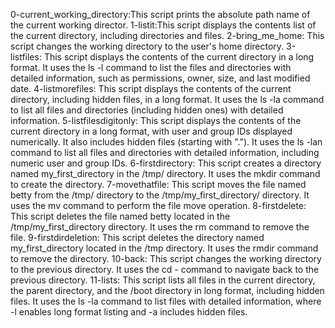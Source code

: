 0-current_working_directory:This script prints the absolute path name of the current working director.
1-listit:This script displays the contents list of the current directory, including directories and files.
2-bring_me_home: This script changes the working directory to the user's home directory.
3-listfiles: This script displays the contents of the current directory in a long format. It uses the ls -l command to list the files and directories with detailed information, such as permissions, owner, size, and last modified date.
4-listmorefiles: This script displays the contents of the current directory, including hidden files, in a long format. It uses the ls -la command to list all files and directories (including hidden ones) with detailed information.
5-listfilesdigitonly: This script displays the contents of the current directory in a long format, with user and group IDs displayed numerically. It also includes hidden files (starting with "."). It uses the ls -lan command to list all files and directories with detailed information, including numeric user and group IDs.
6-firstdirectory: This script creates a directory named my_first_directory in the /tmp/ directory. It uses the mkdir command to create the directory.
7-movethatfile: This script moves the file named betty from the /tmp/ directory to the /tmp/my_first_directory/ directory. It uses the mv command to perform the file move operation.
8-firstdelete: This script deletes the file named betty located in the /tmp/my_first_directory directory. It uses the rm command to remove the file.
9-firstdirdeletion: This script deletes the directory named my_first_directory located in the /tmp directory. It uses the rmdir command to remove the directory.
10-back: This script changes the working directory to the previous directory. It uses the cd - command to navigate back to the previous directory.
11-lists: This script lists all files in the current directory, the parent directory, and the /boot directory in long format, including hidden files. It uses the ls -la command to list files with detailed information, where -l enables long format listing and -a includes hidden files.
